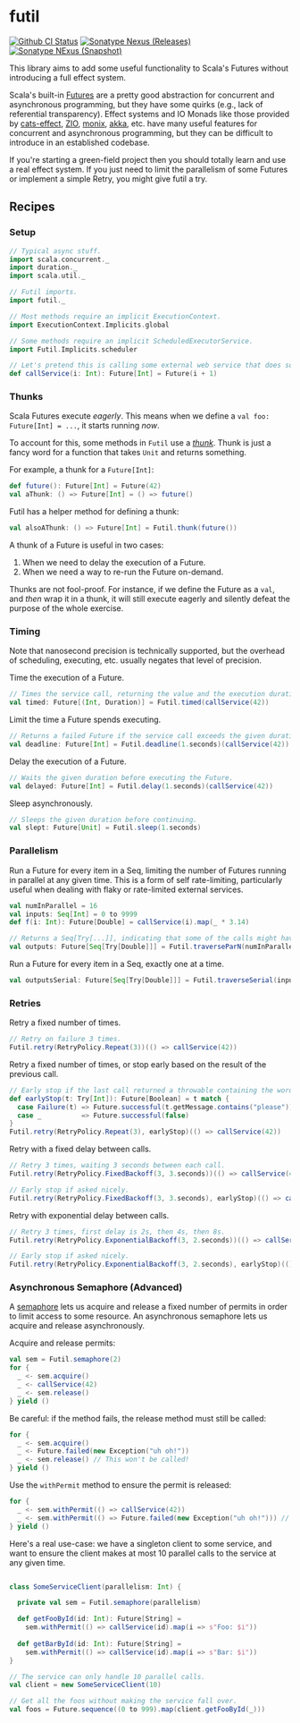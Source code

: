 # futil

[![Github CI Status][Badge-Github-CI]][Link-Github-CI]
[![Sonatype Nexus (Releases)][Badge-Sonatype-Release]][Link-Sonatype-Release]
[![Sonatype NExus (Snapshot)][Badge-Sonatype-Snapshot]][Link-Sonatype-Snapshot]

This library aims to add some useful functionality to Scala's Futures without introducing a full effect system.

Scala's built-in [Futures](https://docs.scala-lang.org/overviews/core/futures.html) are a pretty good abstraction for 
concurrent and asynchronous programming, but they have some quirks (e.g., lack of referential transparency).
Effect systems and IO Monads like those provided by [cats-effect](https://typelevel.org/cats-effect/), 
[ZIO](https://zio.dev/), [monix](https://monix.io/), [akka](https://akka.io/), etc. have many useful features
for concurrent and asynchronous programming, but they can be difficult to introduce in an established codebase.

If you're starting a green-field project then you should totally learn and use a real effect system.
If you just need to limit the parallelism of some Futures or implement a simple Retry, you might give futil a try.

## Recipes

### Setup

```scala mdoc
// Typical async stuff.
import scala.concurrent._
import duration._
import scala.util._

// Futil imports.
import futil._

// Most methods require an implicit ExecutionContext.
import ExecutionContext.Implicits.global

// Some methods require an implicit ScheduledExecutorService.
import Futil.Implicits.scheduler

// Let's pretend this is calling some external web service that does something useful. 
def callService(i: Int): Future[Int] = Future(i + 1)
```

### Thunks

Scala Futures execute _eagerly_. This means when we define a `val foo: Future[Int] = ...`, it starts running _now_.

To account for this, some methods in `Futil` use a [_thunk_](https://en.wikipedia.org/wiki/Thunk). 
Thunk is just a fancy word for a function that takes `Unit` and returns something.

For example, a thunk for a `Future[Int]`:

```scala mdoc
def future(): Future[Int] = Future(42)
val aThunk: () => Future[Int] = () => future()
```

Futil has a helper method for defining a thunk:

```scala mdoc
val alsoAThunk: () => Future[Int] = Futil.thunk(future())
```

A thunk of a Future is useful in two cases:

1. When we need to delay the execution of a Future.
2. When we need a way to re-run the Future on-demand.

Thunks are not fool-proof. For instance, if we define the Future as a `val`, and _then_ wrap it in a thunk, 
it will still execute eagerly and silently defeat the purpose of the whole exercise.

### Timing

Note that nanosecond precision is technically supported, but the overhead of scheduling, executing, etc.
usually negates that level of precision.

Time the execution of a Future.

```scala mdoc
// Times the service call, returning the value and the execution duration.
val timed: Future[(Int, Duration)] = Futil.timed(callService(42))
```

Limit the time a Future spends executing.

```scala mdoc
// Returns a failed Future if the service call exceeds the given duration.
val deadline: Future[Int] = Futil.deadline(1.seconds)(callService(42))
```

Delay the execution of a Future.

```scala mdoc
// Waits the given duration before executing the Future.
val delayed: Future[Int] = Futil.delay(1.seconds)(callService(42))
```

Sleep asynchronously.

```scala mdoc
// Sleeps the given duration before continuing.
val slept: Future[Unit] = Futil.sleep(1.seconds)
```

### Parallelism

Run a Future for every item in a Seq, limiting the number of Futures running in parallel at any given time.
This is a form of self rate-limiting, particularly useful when dealing with flaky or rate-limited external services.

```scala mdoc
val numInParallel = 16
val inputs: Seq[Int] = 0 to 9999
def f(i: Int): Future[Double] = callService(i).map(_ * 3.14)

// Returns a Seq[Try[...]], indicating that some of the calls might have failed. 
val outputs: Future[Seq[Try[Double]]] = Futil.traverseParN(numInParallel)(inputs)(f)
```

Run a Future for every item in a Seq, exactly one at a time.

```scala mdoc
val outputsSerial: Future[Seq[Try[Double]]] = Futil.traverseSerial(inputs)(f)
```

### Retries

Retry a fixed number of times.

```scala mdoc
// Retry on failure 3 times.
Futil.retry(RetryPolicy.Repeat(3))(() => callService(42))
```

Retry a fixed number of times, or stop early based on the result of the previous call.

```scala mdoc
// Early stop if the last call returned a throwable containing the word "please".
def earlyStop(t: Try[Int]): Future[Boolean] = t match {
  case Failure(t) => Future.successful(t.getMessage.contains("please"))
  case _          => Future.successful(false)
}
Futil.retry(RetryPolicy.Repeat(3), earlyStop)(() => callService(42))
```

Retry with a fixed delay between calls.

```scala mdoc
// Retry 3 times, waiting 3 seconds between each call.
Futil.retry(RetryPolicy.FixedBackoff(3, 3.seconds))(() => callService(42))

// Early stop if asked nicely.
Futil.retry(RetryPolicy.FixedBackoff(3, 3.seconds), earlyStop)(() => callService(42))
```

Retry with exponential delay between calls.

```scala mdoc
// Retry 3 times, first delay is 2s, then 4s, then 8s.
Futil.retry(RetryPolicy.ExponentialBackoff(3, 2.seconds))(() => callService(42))

// Early stop if asked nicely.
Futil.retry(RetryPolicy.ExponentialBackoff(3, 2.seconds), earlyStop)(() => callService(42))
```

### Asynchronous Semaphore (Advanced)

A [semaphore](https://en.wikipedia.org/wiki/Semaphore_(programming)) lets us acquire and release a fixed number of 
permits in order to limit access to some resource.
An asynchronous semaphore lets us acquire and release asynchronously.

Acquire and release permits:

```scala mdoc
val sem = Futil.semaphore(2)
for {
  _ <- sem.acquire()
  _ <- callService(42)
  _ <- sem.release()
} yield ()
```

Be careful: if the method fails, the release method must still be called:

```scala mdoc
for {
  _ <- sem.acquire()
  _ <- Future.failed(new Exception("uh oh!"))
  _ <- sem.release() // This won't be called!
} yield ()
```

Use the `withPermit` method to ensure the permit is released:

```scala mdoc
for {
  _ <- sem.withPermit(() => callService(42))
  _ <- sem.withPermit(() => Future.failed(new Exception("uh oh!"))) // Will still release the permit.
} yield ()
```

Here's a real use-case: we have a singleton client to some service, and want to ensure the client makes at most 10 
parallel calls to the service at any given time.

```scala mdoc

class SomeServiceClient(parallelism: Int) {

  private val sem = Futil.semaphore(parallelism)

  def getFooById(id: Int): Future[String] = 
    sem.withPermit(() => callService(id).map(i => s"Foo: $i"))
      
  def getBarById(id: Int): Future[String] =
    sem.withPermit(() => callService(id).map(i => s"Bar: $i"))
} 

// The service can only handle 10 parallel calls.
val client = new SomeServiceClient(10)

// Get all the foos without making the service fall over.
val foos = Future.sequence((0 to 999).map(client.getFooById(_)))
```

<!-- Links -->

[Badge-Github-CI]: https://img.shields.io/github/workflow/status/alexklibisz/futil/CI/main
[Link-Github-CI]: https://github.com/alexklibisz/futil/actions/workflows/pr.yml

[Badge-Sonatype-Release]: https://img.shields.io/nexus/r/com.klibisz.elastiknn/futil_2.13?server=https%3A%2F%2Foss.sonatype.org%2F
[Link-Sonatype-Release]: https://search.maven.org/artifact/com.klibisz.elastiknn/futil_2.13

[Badge-Sonatype-Snapshot]: https://img.shields.io/nexus/s/com.klibisz.elastiknn/futil_2.13?server=https%3A%2F%2Foss.sonatype.org
[Link-Sonatype-Snapshot]: https://oss.sonatype.org/content/repositories/snapshots/com/klibisz/futil/futil_2.13/
